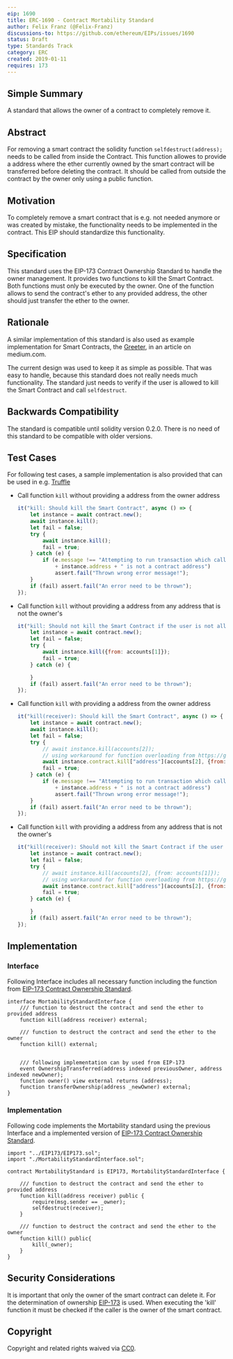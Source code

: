 ```yaml
---
eip: 1690
title: ERC-1690 - Contract Mortability Standard
author: Felix Franz (@Felix-Franz)
discussions-to: https://github.com/ethereum/EIPs/issues/1690
status: Draft
type: Standards Track
category: ERC
created: 2019-01-11
requires: 173
---
```


## Simple Summary

A standard that allows the owner of a contract to completely remove it.

## Abstract

For removing a smart contract the solidity function `selfdestruct(address);` needs to be called from inside the Contract.
This function allowes to provide a address where the ether currently owned by the smart contract will be transferred before deleting the contract.
It should be called from outside the contract by the owner only using a public function.

## Motivation

To completely remove a smart contract that is e.g. not needed anymore or was created by mistake, the functionality needs to be implemented in the contract.
This EIP should standardize this functionality.

## Specification

This standard uses the EIP-173 Contract Ownership Standard to handle the owner management.
It provides two functions to kill the Smart Contract.
Both functions must only be executed by the owner.
One of the function allows to send the contract's ether to any provided address, the other should just transfer the ether to the owner.

## Rationale

A similar implementation of this standard is also used as example implementation for Smart Contracts, the [Greeter](https://medium.com/shokone/https-medium-com-shokone-building-a-hello-world-smart-contract-on-ethereum-f303c7d05f0), in an article on medium.com.

The current design was used to keep it as simple as possible.
That was easy to handle, because this standard does not really needs much functionality.
The standard just needs to verify if the user is allowed to kill the Smart Contract and call `selfdestruct`.

## Backwards Compatibility

The standard is compatible until solidity version 0.2.0.
There is no need of this standard to be compatible with older versions.

## Test Cases

For following test cases, a sample implementation is also provided that can be used in e.g. [Truffle](https://truffleframework.com/truffle)

* Call function `kill` without providing a address from the owner address
	```javascript
	it("kill: Should kill the Smart Contract", async () => {
		let instance = await contract.new();
		await instance.kill();
		let fail = false;
		try {
			await instance.kill();
			fail = true;
		} catch (e) {
			if (e.message !== "Attempting to run transaction which calls a contract function, but recipient address "
				+ instance.address + " is not a contract address")
				assert.fail("Thrown wrong error message!");
		}
		if (fail) assert.fail("An error need to be thrown");
	});
	```
  
* Call function `kill` without providing a address from any address that is not the owner's
  	```javascript
	it("kill: Should not kill the Smart Contract if the user is not allowed", async () => {
		let instance = await contract.new();
		let fail = false;
		try {
			await instance.kill({from: accounts[1]});
			fail = true;
		} catch (e) {

		}
		if (fail) assert.fail("An error need to be thrown");
	});
	```
  
* Call function `kill` with providing a address from the owner address
  	```javascript
	it("kill(receiver): Should kill the Smart Contract", async () => {
		let instance = await contract.new();
		await instance.kill();
		let fail = false;
		try {
			// await instance.kill(accounts[2]);
			// using workaround for function overloading from https://github.com/trufflesuite/truffle/issues/737#issuecomment-422708305
			await instance.contract.kill["address"](accounts[2], {from: accounts[0]});
			fail = true;
		} catch (e) {
			if (e.message !== "Attempting to run transaction which calls a contract function, but recipient address "
				+ instance.address + " is not a contract address")
				assert.fail("Thrown wrong error message!");
		}
		if (fail) assert.fail("An error need to be thrown");
	});
	```
  
* Call function `kill` with providing a address from any address that is not the owner's
	```javascript
	it("kill(receiver): Should not kill the Smart Contract if the user is not allowed", async () => {
		let instance = await contract.new();
		let fail = false;
		try {
			// await instance.kill(accounts[2], {from: accounts[1]});
			// using workaround for function overloading from https://github.com/trufflesuite/truffle/issues/737#issuecomment-422708305
			await instance.contract.kill["address"](accounts[2], {from: accounts[1]});
			fail = true;
		} catch (e) {

		}
		if (fail) assert.fail("An error need to be thrown");
	});
	```

## Implementation

### Interface

Following Interface includes all necessary function including the function from [EIP-173 Contract Ownership Standard](https://eips.ethereum.org/EIPS/eip-173).

```solidity
interface MortabilityStandardInterface {
    /// function to destruct the contract and send the ether to provided address
    function kill(address receiver) external;

    /// function to destruct the contract and send the ether to the owner
    function kill() external;


    /// following implementation can by used from EIP-173
    event OwnershipTransferred(address indexed previousOwner, address indexed newOwner);
    function owner() view external returns (address);
    function transferOwnership(address _newOwner) external;
}
```

### Implementation

Following code implements the Mortability standard using the previous Interface and a implemented version of [EIP-173 Contract Ownership Standard](https://eips.ethereum.org/EIPS/eip-173).

```solidity
import "../EIP173/EIP173.sol";
import "./MortabilityStandardInterface.sol";

contract MortabilityStandard is EIP173, MortabilityStandardInterface {

    /// function to destruct the contract and send the ether to provided address
    function kill(address receiver) public {
        require(msg.sender == _owner);
        selfdestruct(receiver);
    }

    /// function to destruct the contract and send the ether to the owner
    function kill() public{
        kill(_owner);
    }
}
```

## Security Considerations

It is important that only the owner of the smart contract can delete it.
For the determination of ownership [EIP-173](https://eips.ethereum.org/EIPS/eip-173) is used.
When executing the 'kill' function it must be checked if the caller is the owner of the smart contract.

## Copyright
Copyright and related rights waived via [CC0](https://creativecommons.org/publicdomain/zero/1.0/).
